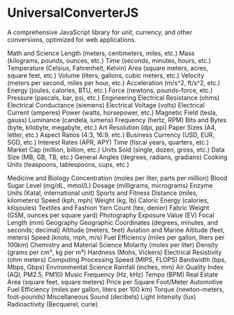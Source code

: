 # UniversalConverterJS
A comprehensive JavaScript library for unit, currency, and other conversions, optimized for web applications.

Math and Science
Length (meters, centimeters, miles, etc.)
Mass (kilograms, pounds, ounces, etc.)
Time (seconds, minutes, hours, etc.)
Temperature (Celsius, Fahrenheit, Kelvin)
Area (square meters, acres, square feet, etc.)
Volume (liters, gallons, cubic meters, etc.)
Velocity (meters per second, miles per hour, etc.)
Acceleration (m/s^2, ft/s^2, etc.)
Energy (joules, calories, BTU, etc.)
Force (newtons, pounds-force, etc.)
Pressure (pascals, bar, psi, etc.)
Engineering
Electrical Resistance (ohms)
Electrical Conductance (siemens)
Electrical Voltage (volts)
Electrical Current (amperes)
Power (watts, horsepower, etc.)
Magnetic Field (tesla, gauss)
Luminance (candela, lumens)
Frequency (hertz, RPM)
Bits and Bytes (byte, kilobyte, megabyte, etc.)
Art
Resolution (dpi, ppi)
Paper Sizes (A4, letter, etc.)
Aspect Ratios (4:3, 16:9, etc.)
Business
Currency (USD, EUR, SGD, etc.)
Interest Rates (APR, APY)
Time (fiscal years, quarters, etc.)
Market Cap (million, billion, etc.)
Units Sold (single, dozen, gross, etc.)
Data Size (MB, GB, TB, etc.)
General
Angles (degrees, radians, gradians)
Cooking Units (teaspoons, tablespoons, cups, etc.)

Medicine and Biology
Concentration (moles per liter, parts per million)
Blood Sugar Level (mg/dL, mmol/L)
Dosage (milligrams, micrograms)
Enzyme Units (Katal, international unit)
Sports and Fitness
Distance (miles, kilometers)
Speed (kph, mph)
Weight (kg, lb)
Caloric Energy (calories, kilojoules)
Textiles and Fashion
Yarn Count (tex, denier)
Fabric Weight (GSM, ounces per square yard)
Photography
Exposure Value (EV)
Focal Length (mm)
Geography
Geographic Coordinates (degrees, minutes, and seconds; decimal)
Altitude (meters, feet)
Aviation and Marine
Altitude (feet, meters)
Speed (knots, mph, m/s)
Fuel Efficiency (miles per gallon, liters per 100km)
Chemistry and Material Science
Molarity (moles per liter)
Density (grams per cm³, kg per m³)
Hardness (Mohs, Vickers)
Electrical Resistivity (ohm meters)
Computing
Processing Speed (MIPS, FLOPS)
Bandwidth (bps, Mbps, Gbps)
Environmental Science
Rainfall (inches, mm)
Air Quality Index (AQI, PM2.5, PM10)
Music
Frequency (Hz, kHz)
Tempo (BPM)
Real Estate
Area (square feet, square meters)
Price per Square Foot/Meter
Automotive
Fuel Efficiency (miles per gallon, liters per 100 km)
Torque (newton-meters, foot-pounds)
Miscellaneous
Sound (decibels)
Light Intensity (lux)
Radioactivity (Becquerel, curie)
